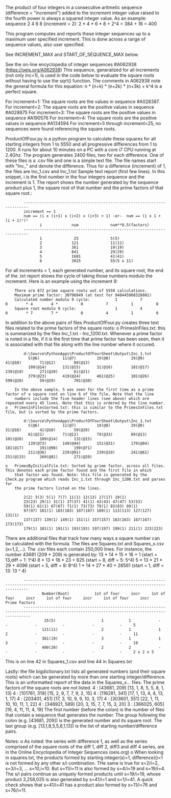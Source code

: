The product of four integers in a consecutive aritmetic sequence (difference = "increment")
added to the increment integer value raised to the fourth power is always a squared integer
value. As an example:
sequence 2 4 6 8  (increment = 2): 2 * 4 * 6 * 8 + 2^4 = 384 + 16 = 400

This program computes and reports these integer sequences up to a maximum user specified increment.
This is done across a range of sequence values, also user specified.

See INCREMENT_MAX and START_OF_SEQUENCE_MAX below.

See the on-line encyclopedia of integer sequences #A062938 (https://oeis.org/A062938)
This sequence, generalized for all increments (not only inc=1), is used in the
code below to evaluate the square roots without having to use the
sqrt() function. The comments in A062938 note the general formula for this equation: 
	n * (n+k) * (n+2k) * (n+3k) + k^4 is a perfect square.

For increment=1: The square roots are the values in sequence #A028387. 
For increment=2: The square roots are the positive values in sequence #A028875
For increment=3: The square roots are the positive values in sequence #A190576
For increment=4: The square roots are the positive values in sequence #A134594
For increment=5 through increment=25, no sequences were found referencing the
square roots.

ProductOfFour.py is a python program to calculate these squares for all starting integers from 1 to 5550
and all progressive differences from 1 to 1200. It runs for about 10 minutes on a PC with a core i7 CPU
running at 2.4Ghz. The program generates 2400 files, two for each difference. One of these files is a .csv
file and one is a simple text file. The file names start with "Inc_" and denote the difference. Thus for a
difference (increment) of 1, the files are Inc_1.csv and Inc_1.txt
Sample text report (first few lines). In this snippet, i is the first number in the four integers
sequence and the increment is 1. The report shows the number generated by the sequence product plus 1, 
the square root of that number and the prime factors of that square root.:

			------------------------------------------------------------------------
			increment == 1
			num == (i x (i+1) x (i+2) x (i+3) + 1) -or-  num == (i x 1 + (i + 1)²)²
				   i             num              num**0.5(factors)
			------------------------------------------------------------------------
				   1              25              5(5)
				   2             121              11(11)
				   3             361              19(19)
				   4             841              29(29)
				   5             1681             41(41)
				   6             3025             55(5 x 11)

For all increments > 1, each generated number, and its square root, the end of the .txt report shows the 
cycle of taking those numbers modulo the increment. Here is an example using the increment 9:

		There are 872 prime square roots out of 5550 calculations.
		Maximum prime factor: 30796849 (at test for 948445908328801)
		Calculated number modulo 9 cycle:           1          7          0        * 4        4 *          0          7          1          0
		Square root modulo 9 cycle:                 1          4          0        * 7        7 *          0          4          1          0


In addition to the above pairs of files ProductOfFour.py creates three text files related to the prime
factors of the square roots:
	o	PrimesInFiles.txt: this is summarized by the files Inc_1.txt - Inc_1200.txt. Whenever a prime factor is noted in a file, if it is the
		first time that prime factor has been seen, then it is associated with that file along with the line number where it occured.
		
			d:\Source\PythonApps\ProductOfFourSheet\Output\Inc_1.txt
			  5(@6)          11(@7)         19(@8)         29(@9)         41(@10)        71(@12)        89(@13)        
			  109(@14)       131(@15)       31(@16)        181(@17)       239(@19)       271(@20)       61(@21)        
			  379(@23)       419(@24)       461(@25)       101(@26)       599(@28)       59(@29)        701(@30)

		In the above sample, 5 was seen for the first time as a prime factor of a square root on line 6 of the file. Note that the line 
		numbers include the five header lines (see above) which are repeated every 45 lines. Note that this is ordered by the line number.
	o 	PrimesInFilesSorted.txt: this is similar to the PrimesInFiles.txt file, but is sorted by the prime factors.
	
			d:\Source\PythonApps\ProductOfFourSheet\Output\Inc_1.txt
			  5(@6)          11(@7)         19(@8)         29(@9)         31(@16)        41(@10)        59(@29)        
			  61(@21)        71(@12)        79(@33)        89(@13)        101(@26)       109(@14)       131(@15)       
			  139(@73)       149(@44)       151(@31)       179(@84)       181(@17)       191(@98)       199(@71)       
			  211(@36)       229(@91)       239(@19)       241(@61)       251(@133)      269(@81)       271(@20)
		  
	o	PrimesByInitialFile.txt: Sorted by prime factor, across all files. This denotes each prime factor found and the first file in which
		that factor was found. Note: this file is generated by the Check.py program which reads Inc_1.txt through Inc_1200.txt and parses for
		the prime factors listed on the lines.
		
			2(2) 3(3) 5(1) 7(7) 11(1) 13(13) 17(17) 19(1) 
			23(23) 29(1) 31(1) 37(37) 41(1) 43(43) 47(47) 53(53) 
			59(1) 61(1) 67(67) 71(1) 73(73) 79(1) 83(83) 89(1) 
			97(97) 101(1) 103(103) 107(107) 109(1) 113(113) 127(127) 131(1) 
			137(137) 139(1) 149(1) 151(1) 157(157) 163(163) 167(167) 173(173) 
			179(1) 181(1) 191(1) 193(193) 197(197) 199(1) 211(1) 223(223) 


There are additional files that track how many ways a square number can be calculated with the formula. The files 
are Squares.txt and Squares_x.csv (x=1,2,...). The .csv files each contain 250,000 lines. 
For instance, the number 43681 (209 * 209) is generated by:
			13 * 14 * 15 * 16 + 1   (start = 13,diff = 1: 1^4)
			8 * 13 * 18 * 23 + 625  (start = 8, diff = 5: 5^4)
			5 * 13 * 21 * 29 + 4096 (start = 5, diff = 8: 8^4)
			1 * 14 * 27 * 40 + 28561 (start = 1, diff = 13: 13 ^ 4)

			----------------------------------------------------------------------------------------------------------------------------------------------
					Number(Root)           1st of four     incr     1st of four     incr     1st of four     incr     1st of four     incr   Prime Factors
			-----------------------------------------------------------------------------------------------------------------------------------------------
				 	 25(5)                    1           1            -           -            -           -            -           -     5
					121(11)                   2           1            1           2            -           -            -           -     11
					361(19)                   3           1            1           3            -           -            -           -     19
					400(20)                   2           2            -           -            -           -            -           -     2 x 2 x 5

This is on line 42 in Squares_1.csv and line 44 in Squares.txt

Lastly: the file bigdictionary.txt lists all generated numbers (and their square roots) which can be generated by
more than one starting integer/difference. This is an unformatted report of the data in the Squares_x... files. 
The prime factors of the square roots are not listed.
				4 : [43681, 209] [13, 1, 8, 5, 5, 8, 1, 13]
				4 : [101761, 319] [15, 2, 9, 7, 7, 9, 2, 15]
				4 : [116281, 341] [17, 1, 13, 4, 4, 13, 1, 17]
				4 : [203401, 451] [17, 3, 10, 9, 9, 10, 3, 17]
				4 : [303601, 551] [22, 1, 11, 10, 10, 11, 1, 22]
				4 : [346921, 589] [20, 3, 15, 7, 7, 15, 3, 20]
				3 : [366025, 605] [19, 4, 11, 11, 4, 19]
The first number (before the colon) is the number of files that contain a sequence that generates the 
number. The group following the colon (e.g. [43681, 209]) is the generated number and its square
root. The last group (e.g. [13,1,8,5,5,8,1,13]) is the list of starting number/difference pairs.

Notes:
	o	As noted: the series with difference 1, as well as the series comprised of the square roots of the diff 1, diff 2, diff3 and diff 4 series, are in the Online Encyclopedia of Integer Sequences (oeis.org)
	o	When looking in squares.txt, the products formed by starting integer(s)=1, difference(i)=1 is not formed by any other s/i combination. THe same is true for s=2/i=2, s=3/i=3, ... s=10,i=10.  But s=11/i=11
		is also formed by s=4/i=19 and s=19/i=4. The s/i pairs continue as uniquely formed products until s=19/i=19, whose product 3,258,025 is also generated by s=41/i=1 and s=1/i=41. A quick check shows that 
		s=41/i=41 has a product also formed by s=11/i=76 and s=76/i=11.
